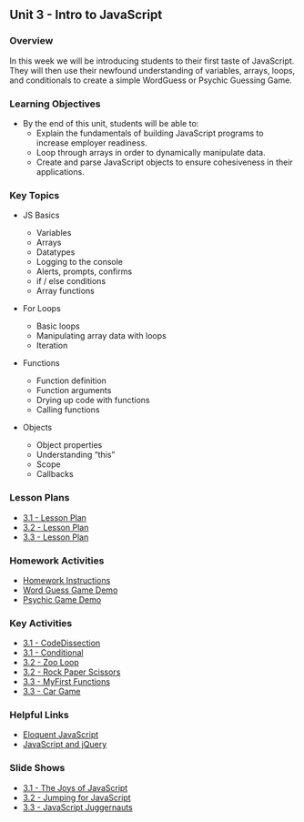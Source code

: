 ## Unit 3 - Intro to JavaScript

### Overview

In this week we will be introducing students to their first taste of JavaScript. They will then use their newfound understanding of variables, arrays, loops, and conditionals to create a simple WordGuess or Psychic Guessing Game.

### Learning Objectives

* By the end of this unit, students will be able to:
  * Explain the fundamentals of building JavaScript programs to increase employer readiness.
  * Loop through arrays in order to dynamically manipulate data.
  * Create and parse JavaScript objects to ensure cohesiveness in their applications.

### Key Topics

* JS Basics
  * Variables
  * Arrays
  * Datatypes
  * Logging to the console
  * Alerts, prompts, confirms
  * if / else conditions
  * Array functions

* For Loops
  * Basic loops
  * Manipulating array data with loops
  * Iteration

* Functions
  * Function definition
  * Function arguments
  * Drying up code with functions
  * Calling functions

* Objects
  * Object properties
  * Understanding “this”
  * Scope
  * Callbacks


### Lesson Plans

* [3.1 - Lesson Plan](01-Day/01-Day-LessonPlan.md)
* [3.2 - Lesson Plan](02-Day/02-Day-LessonPlan.md)
* [3.3 - Lesson Plan](03-Day/03-Day-LessonPlan.md)

### Homework Activities

* [Homework Instructions](../../../01-Class-Content/03-javascript/02-Homework/Instructions/homework-instructions.md)
* [Word Guess Game Demo](https://youtu.be/W-IJcC4tYFI)
* [Psychic Game Demo](https://youtu.be/qTc45Lox97g)

### Key Activities

* [3.1 - CodeDissection](../../../01-Class-Content/03-javascript/01-Activities/01-CodeDissection)
* [3.1 - Conditional](../../../01-Class-Content/03-javascript/01-Activities/09-ConditionalActivity)
* [3.2 - Zoo Loop](../../../01-Class-Content/03-javascript/01-Activities/18-ZooLoop)
* [3.2 - Rock Paper Scissors](../../../01-Class-Content/03-javascript/01-Activities/23-RPS-Coded)
* [3.3 - MyFirst Functions](../../../01-Class-Content/03-javascript/01-Activities/27-MyFirstFunctions)
* [3.3 - Car Game](../../../01-Class-Content/03-javascript/01-Activities/32-CarGame)

### Helpful Links

* [Eloquent JavaScript](http://eloquentjavascript.net/)
* [JavaScript and jQuery](http://www.amazon.com/JavaScript-JQuery-Interactive-Front-End-Development/dp/1118531647/ref=sr_1_1?s=books&ie=UTF8&qid=1460751938&sr=1-1)

### Slide Shows

* [3.1 - The Joys of JavaScript](https://docs.google.com/presentation/d/1eZEQJVF3vHuBlx4-n5DcgmgLf1vfNn0J3yu2ywwbyWY/edit?usp=sharing)
* [3.2 - Jumping for JavaScript](https://docs.google.com/presentation/d/1lQguenUfeJx-jRDscMYu5j_qJ0t9H5TQaRur97xkIzY/edit?usp=sharing)
* [3.3 - JavaScript Juggernauts](https://docs.google.com/presentation/d/1ic-pjrj4o93Gjm2blvT7s5pvTdMFlt87m-lLVXpC-u8/edit?usp=sharing)
